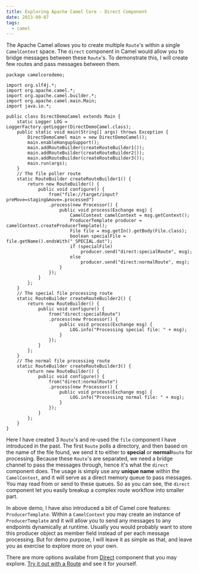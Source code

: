 ```yaml
---
title: Exploring Apache Camel Core - Direct Component
date: 2013-09-07
tags:
  - camel
---
```


The Apache Camel allows you to create multiple `Route`'s within a single `CamelContext` space. The `direct` component in Camel would allow you to bridge messages between these `Route`'s. To demonstrate this, I will create few routes and pass messages between them.

    package camelcoredemo;
    
    import org.slf4j.*;
    import org.apache.camel.*;
    import org.apache.camel.builder.*;
    import org.apache.camel.main.Main;
    import java.io.*;
    
    public class DirectDemoCamel extends Main {
        static Logger LOG = LoggerFactory.getLogger(DirectDemoCamel.class);
        public static void main(String[] args) throws Exception {
            DirectDemoCamel main = new DirectDemoCamel();
            main.enableHangupSupport();
            main.addRouteBuilder(createRouteBuilder1());
            main.addRouteBuilder(createRouteBuilder2());
            main.addRouteBuilder(createRouteBuilder3());
            main.run(args);
        }
        // The file poller route
        static RouteBuilder createRouteBuilder1() {
            return new RouteBuilder() {
                public void configure() {
                    from("file://target/input?preMove=staging&move=.processed")
                    .process(new Processor() {
                        public void process(Exchange msg) {
                            CamelContext camelContext = msg.getContext();
                            ProducerTemplate producer = camelContext.createProducerTemplate();
                            File file = msg.getIn().getBody(File.class);
                            boolean specialFile = file.getName().endsWith("_SPECIAL.dat");
                            if (specialFile)
                                producer.send("direct:specialRoute", msg);
                            else
                                producer.send("direct:normalRoute", msg);
                        }
                    });
                }
            };
        }
        // The special file processing route
        static RouteBuilder createRouteBuilder2() {
            return new RouteBuilder() {
                public void configure() {
                    from("direct:specialRoute")
                    .process(new Processor() {
                        public void process(Exchange msg) {
                            LOG.info("Processing special file: " + msg);
                        }
                    });
                }
            };
        }
        // The normal file processing route
        static RouteBuilder createRouteBuilder3() {
            return new RouteBuilder() {
                public void configure() {
                    from("direct:normalRoute")
                    .process(new Processor() {
                        public void process(Exchange msg) {
                            LOG.info("Processing normal file: " + msg);
                        }
                    });
                }
            };
        }
    }

Here I have created 3 `Route`'s and re-used the `file` component I have introduced in the past. The first `Route` polls a directory, and then based on the name of the file found, we send it to either to **special** or **normal**`Route` for processing. Because these `Route`'s are separated, we need a bridge channel to pass the messages through, hence it's what the `direct` component does. The usage is simply use any **unique name** within the `CamelContext`, and it will serve as a direct memory queue to pass messages. You may read from or send to these queues. So as you can see, the `direct` component let you easily breakup a complex route workflow into smaller part.

In above demo, I have also introduced a bit of Camel core features: `ProducerTemplate`. Within a `CamelContext` you may create an instance of `ProducerTemplate` and it will allow you to send any messages to any endpoints dynamically at runtime. Usually you would probably want to store this producer object as member field instead of per each message processing. But for demo purpose, I will leave it as simple as that, and leave you as exercise to explore more on your own.

There are more options availabe from [Direct](http://camel.apache.org/direct.html) component
that you may explore.
[Try it out with a Route](http://saltnlight5.blogspot.com/2013/08/getting-started-with-apache-camel-using.html)
and see it for yourself.